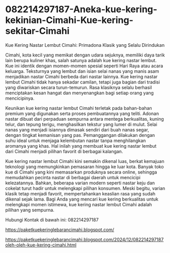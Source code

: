 # 082214297187-Aneka-kue-kering-kekinian-Cimahi-Kue-kering-sekitar-Cimahi
Kue Kering Nastar Lembut Cimahi: Primadona Klasik yang Selalu Dirindukan

Cimahi, kota kecil yang memikat dengan udara sejuknya, memiliki daya tarik lain berupa kuliner khas, salah satunya adalah kue kering nastar lembut. Kue ini identik dengan momen-momen spesial seperti Hari Raya atau acara keluarga. Teksturnya yang lembut dan isian selai nanas yang manis asam menjadikan nastar Cimahi berbeda dari nastar lainnya. Kue kering nastar lembut Cimahi tidak hanya sekadar camilan, tetapi juga bagian dari tradisi yang diwariskan secara turun-temurun. Rasa klasiknya selalu berhasil menciptakan kesan hangat dan menyenangkan bagi setiap orang yang mencicipinya.  

Keunikan kue kering nastar lembut Cimahi terletak pada bahan-bahan premium yang digunakan serta proses pembuatannya yang teliti. Adonan nastar dibuat dari perpaduan sempurna antara mentega berkualitas, kuning telur, dan tepung terigu, menghasilkan tekstur yang lumer di mulut. Selai nanas yang menjadi isiannya dimasak sendiri dari buah nanas segar, dengan tingkat kemanisan yang pas. Pemanggangan dilakukan dengan suhu ideal untuk menjaga kelembutan nastar tanpa menghilangkan aromanya yang khas. Hal inilah yang membuat kue kering nastar lembut dari Cimahi menjadi pilihan favorit di berbagai kalangan.  

Kue kering nastar lembut Cimahi kini semakin dikenal luas, berkat kemajuan teknologi yang memungkinkan pemasaran hingga ke luar kota. Banyak toko kue di Cimahi yang kini memasarkan produknya secara online, sehingga memudahkan pecinta nastar di berbagai daerah untuk mencicipi kelezatannya. Bahkan, beberapa varian modern seperti nastar keju dan cokelat turut hadir untuk melengkapi pilihan konsumen. Meski begitu, varian klasik tetap menjadi favorit, mempertahankan keaslian rasa yang sudah dikenal sejak lama. Bagi Anda yang mencari kue kering berkualitas untuk melengkapi momen istimewa, kue kering nastar lembut Cimahi adalah pilihan yang sempurna.  

Hubungi Kontak di bawah ini:
082214297187

https://paketkuekeringlebarancimahi.blogspot.com/

https://paketkuekeringlebarancimahi.blogspot.com/2024/12/082214297187oleh-oleh-kue-kering-cimahi.html
